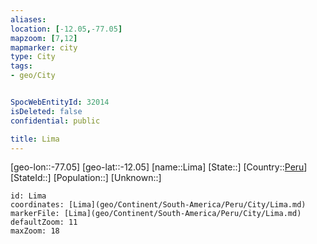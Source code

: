 ```yaml
---
aliases: 
location: [-12.05,-77.05]
mapzoom: [7,12] 
mapmarker: city 
type: City
tags:
- geo/City


SpocWebEntityId: 32014
isDeleted: false
confidential: public

title: Lima
---
```

[geo-lon::-77.05]
[geo-lat::-12.05]
[name::Lima]
[State::]
[Country::[Peru](geo/Continent/South-America/Peru.md)]
[StateId::]
[Population::]
[Unknown::]


```leaflet
id: Lima
coordinates: [Lima](geo/Continent/South-America/Peru/City/Lima.md)
markerFile: [Lima](geo/Continent/South-America/Peru/City/Lima.md)
defaultZoom: 11 
maxZoom: 18
```


